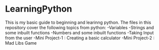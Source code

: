 # LearningPython
This is my basic guide to beginning and learinng python. The files in this repository cover the following topics from python:
-Variables
-Strings and some inbuilt functions
-Numbers and some inbuilt functions
-Taking Input from the user
-Mini Project-1 : Creating a basic calculator
-Mini Project-2 : Mad Libs Game
